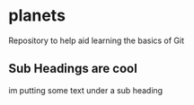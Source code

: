 # planets
Repository to help aid learning the basics of Git

## Sub Headings are cool
im putting some text under a sub heading
